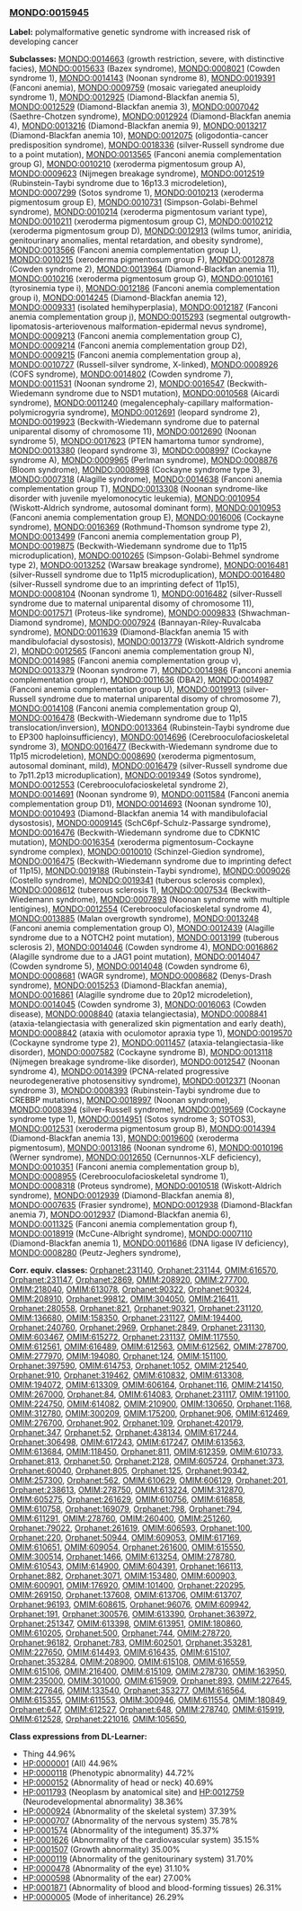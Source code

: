 
### [MONDO:0015945](http://purl.obolibrary.org/obo/MONDO_0015945)
**Label:** polymalformative genetic syndrome with increased risk of developing cancer

**Subclasses:** [MONDO:0014663](http://purl.obolibrary.org/obo/MONDO_0014663) (growth restriction, severe, with distinctive facies), [MONDO:0015633](http://purl.obolibrary.org/obo/MONDO_0015633) (Bazex syndrome), [MONDO:0008021](http://purl.obolibrary.org/obo/MONDO_0008021) (Cowden syndrome 1), [MONDO:0014143](http://purl.obolibrary.org/obo/MONDO_0014143) (Noonan syndrome 8), [MONDO:0019391](http://purl.obolibrary.org/obo/MONDO_0019391) (Fanconi anemia), [MONDO:0009759](http://purl.obolibrary.org/obo/MONDO_0009759) (mosaic variegated aneuploidy syndrome 1), [MONDO:0012925](http://purl.obolibrary.org/obo/MONDO_0012925) (Diamond-Blackfan anemia 5), [MONDO:0012529](http://purl.obolibrary.org/obo/MONDO_0012529) (Diamond-Blackfan anemia 3), [MONDO:0007042](http://purl.obolibrary.org/obo/MONDO_0007042) (Saethre-Chotzen syndrome), [MONDO:0012924](http://purl.obolibrary.org/obo/MONDO_0012924) (Diamond-Blackfan anemia 4), [MONDO:0013216](http://purl.obolibrary.org/obo/MONDO_0013216) (Diamond-Blackfan anemia 9), [MONDO:0013217](http://purl.obolibrary.org/obo/MONDO_0013217) (Diamond-Blackfan anemia 10), [MONDO:0012075](http://purl.obolibrary.org/obo/MONDO_0012075) (oligodontia-cancer predisposition syndrome), [MONDO:0018336](http://purl.obolibrary.org/obo/MONDO_0018336) (silver-Russell syndrome due to a point mutation), [MONDO:0013565](http://purl.obolibrary.org/obo/MONDO_0013565) (Fanconi anemia complementation group G), [MONDO:0010210](http://purl.obolibrary.org/obo/MONDO_0010210) (xeroderma pigmentosum group A), [MONDO:0009623](http://purl.obolibrary.org/obo/MONDO_0009623) (Nijmegen breakage syndrome), [MONDO:0012519](http://purl.obolibrary.org/obo/MONDO_0012519) (Rubinstein-Taybi syndrome due to 16p13.3 microdeletion), [MONDO:0007299](http://purl.obolibrary.org/obo/MONDO_0007299) (Sotos syndrome 1), [MONDO:0010213](http://purl.obolibrary.org/obo/MONDO_0010213) (xeroderma pigmentosum group E), [MONDO:0010731](http://purl.obolibrary.org/obo/MONDO_0010731) (Simpson-Golabi-Behmel syndrome), [MONDO:0010214](http://purl.obolibrary.org/obo/MONDO_0010214) (xeroderma pigmentosum variant type), [MONDO:0010211](http://purl.obolibrary.org/obo/MONDO_0010211) (xeroderma pigmentosum group C), [MONDO:0010212](http://purl.obolibrary.org/obo/MONDO_0010212) (xeroderma pigmentosum group D), [MONDO:0012913](http://purl.obolibrary.org/obo/MONDO_0012913) (wilms tumor, aniridia, genitourinary anomalies, mental retardation, and obesity syndrome), [MONDO:0013566](http://purl.obolibrary.org/obo/MONDO_0013566) (Fanconi anemia complementation group L), [MONDO:0010215](http://purl.obolibrary.org/obo/MONDO_0010215) (xeroderma pigmentosum group F), [MONDO:0012878](http://purl.obolibrary.org/obo/MONDO_0012878) (Cowden syndrome 2), [MONDO:0013964](http://purl.obolibrary.org/obo/MONDO_0013964) (Diamond-Blackfan anemia 11), [MONDO:0010216](http://purl.obolibrary.org/obo/MONDO_0010216) (xeroderma pigmentosum group G), [MONDO:0010161](http://purl.obolibrary.org/obo/MONDO_0010161) (tyrosinemia type i), [MONDO:0012186](http://purl.obolibrary.org/obo/MONDO_0012186) (Fanconi anemia complementation group i), [MONDO:0014245](http://purl.obolibrary.org/obo/MONDO_0014245) (Diamond-Blackfan anemia 12), [MONDO:0009331](http://purl.obolibrary.org/obo/MONDO_0009331) (isolated hemihyperplasia), [MONDO:0012187](http://purl.obolibrary.org/obo/MONDO_0012187) (Fanconi anemia complementation group j), [MONDO:0015293](http://purl.obolibrary.org/obo/MONDO_0015293) (segmental outgrowth-lipomatosis-arteriovenous malformation-epidermal nevus syndrome), [MONDO:0009213](http://purl.obolibrary.org/obo/MONDO_0009213) (Fanconi anemia complementation group C), [MONDO:0009214](http://purl.obolibrary.org/obo/MONDO_0009214) (Fanconi anemia complementation group D2), [MONDO:0009215](http://purl.obolibrary.org/obo/MONDO_0009215) (Fanconi anemia complementation group a), [MONDO:0010727](http://purl.obolibrary.org/obo/MONDO_0010727) (Russell-silver syndrome, X-linked), [MONDO:0008926](http://purl.obolibrary.org/obo/MONDO_0008926) (COFS syndrome), [MONDO:0014802](http://purl.obolibrary.org/obo/MONDO_0014802) (Cowden syndrome 7), [MONDO:0011531](http://purl.obolibrary.org/obo/MONDO_0011531) (Noonan syndrome 2), [MONDO:0016547](http://purl.obolibrary.org/obo/MONDO_0016547) (Beckwith-Wiedemann syndrome due to NSD1 mutation), [MONDO:0010568](http://purl.obolibrary.org/obo/MONDO_0010568) (Aicardi syndrome), [MONDO:0011240](http://purl.obolibrary.org/obo/MONDO_0011240) (megalencephaly-capillary malformation-polymicrogyria syndrome), [MONDO:0012691](http://purl.obolibrary.org/obo/MONDO_0012691) (leopard syndrome 2), [MONDO:0019923](http://purl.obolibrary.org/obo/MONDO_0019923) (Beckwith-Wiedemann syndrome due to paternal uniparental disomy of chromosome 11), [MONDO:0012690](http://purl.obolibrary.org/obo/MONDO_0012690) (Noonan syndrome 5), [MONDO:0017623](http://purl.obolibrary.org/obo/MONDO_0017623) (PTEN hamartoma tumor syndrome), [MONDO:0013380](http://purl.obolibrary.org/obo/MONDO_0013380) (leopard syndrome 3), [MONDO:0008997](http://purl.obolibrary.org/obo/MONDO_0008997) (Cockayne syndrome A), [MONDO:0009965](http://purl.obolibrary.org/obo/MONDO_0009965) (Perlman syndrome), [MONDO:0008876](http://purl.obolibrary.org/obo/MONDO_0008876) (Bloom syndrome), [MONDO:0008998](http://purl.obolibrary.org/obo/MONDO_0008998) (Cockayne syndrome type 3), [MONDO:0007318](http://purl.obolibrary.org/obo/MONDO_0007318) (Alagille syndrome), [MONDO:0014638](http://purl.obolibrary.org/obo/MONDO_0014638) (Fanconi anemia complementation group T), [MONDO:0013308](http://purl.obolibrary.org/obo/MONDO_0013308) (Noonan syndrome-like disorder with juvenile myelomonocytic leukemia), [MONDO:0010954](http://purl.obolibrary.org/obo/MONDO_0010954) (Wiskott-Aldrich syndrome, autosomal dominant form), [MONDO:0010953](http://purl.obolibrary.org/obo/MONDO_0010953) (Fanconi anemia complementation group E), [MONDO:0016006](http://purl.obolibrary.org/obo/MONDO_0016006) (Cockayne syndrome), [MONDO:0016369](http://purl.obolibrary.org/obo/MONDO_0016369) (Rothmund-Thomson syndrome type 2), [MONDO:0013499](http://purl.obolibrary.org/obo/MONDO_0013499) (Fanconi anemia complementation group P), [MONDO:0019875](http://purl.obolibrary.org/obo/MONDO_0019875) (Beckwith-Wiedemann syndrome due to 11p15 microduplication), [MONDO:0010265](http://purl.obolibrary.org/obo/MONDO_0010265) (Simpson-Golabi-Behmel syndrome type 2), [MONDO:0013252](http://purl.obolibrary.org/obo/MONDO_0013252) (Warsaw breakage syndrome), [MONDO:0016481](http://purl.obolibrary.org/obo/MONDO_0016481) (silver-Russell syndrome due to 11p15 microduplication), [MONDO:0016480](http://purl.obolibrary.org/obo/MONDO_0016480) (silver-Russell syndrome due to an imprinting defect of 11p15), [MONDO:0008104](http://purl.obolibrary.org/obo/MONDO_0008104) (Noonan syndrome 1), [MONDO:0016482](http://purl.obolibrary.org/obo/MONDO_0016482) (silver-Russell syndrome due to maternal uniparental disomy of chromosome 11), [MONDO:0017571](http://purl.obolibrary.org/obo/MONDO_0017571) (Proteus-like syndrome), [MONDO:0009833](http://purl.obolibrary.org/obo/MONDO_0009833) (Shwachman-Diamond syndrome), [MONDO:0007924](http://purl.obolibrary.org/obo/MONDO_0007924) (Bannayan-Riley-Ruvalcaba syndrome), [MONDO:0011639](http://purl.obolibrary.org/obo/MONDO_0011639) (Diamond-Blackfan anemia 15 with mandibulofacial dysostosis), [MONDO:0013779](http://purl.obolibrary.org/obo/MONDO_0013779) (Wiskott-Aldrich syndrome 2), [MONDO:0012565](http://purl.obolibrary.org/obo/MONDO_0012565) (Fanconi anemia complementation group N), [MONDO:0014985](http://purl.obolibrary.org/obo/MONDO_0014985) (Fanconi anemia complementation group v), [MONDO:0013379](http://purl.obolibrary.org/obo/MONDO_0013379) (Noonan syndrome 7), [MONDO:0014986](http://purl.obolibrary.org/obo/MONDO_0014986) (Fanconi anemia complementation group r), [MONDO:0011636](http://purl.obolibrary.org/obo/MONDO_0011636) (DBA2), [MONDO:0014987](http://purl.obolibrary.org/obo/MONDO_0014987) (Fanconi anemia complementation group U), [MONDO:0019913](http://purl.obolibrary.org/obo/MONDO_0019913) (silver-Russell syndrome due to maternal uniparental disomy of chromosome 7), [MONDO:0014108](http://purl.obolibrary.org/obo/MONDO_0014108) (Fanconi anemia complementation group Q), [MONDO:0016478](http://purl.obolibrary.org/obo/MONDO_0016478) (Beckwith-Wiedemann syndrome due to 11p15 translocation/inversion), [MONDO:0013364](http://purl.obolibrary.org/obo/MONDO_0013364) (Rubinstein-Taybi syndrome due to EP300 haploinsufficiency), [MONDO:0014696](http://purl.obolibrary.org/obo/MONDO_0014696) (Cerebrooculofacioskeletal syndrome 3), [MONDO:0016477](http://purl.obolibrary.org/obo/MONDO_0016477) (Beckwith-Wiedemann syndrome due to 11p15 microdeletion), [MONDO:0008690](http://purl.obolibrary.org/obo/MONDO_0008690) (xeroderma pigmentosum, autosomal dominant, mild), [MONDO:0016479](http://purl.obolibrary.org/obo/MONDO_0016479) (silver-Russell syndrome due to 7p11.2p13 microduplication), [MONDO:0019349](http://purl.obolibrary.org/obo/MONDO_0019349) (Sotos syndrome), [MONDO:0012553](http://purl.obolibrary.org/obo/MONDO_0012553) (Cerebrooculofacioskeletal syndrome 2), [MONDO:0014691](http://purl.obolibrary.org/obo/MONDO_0014691) (Noonan syndrome 9), [MONDO:0011584](http://purl.obolibrary.org/obo/MONDO_0011584) (Fanconi anemia complementation group D1), [MONDO:0014693](http://purl.obolibrary.org/obo/MONDO_0014693) (Noonan syndrome 10), [MONDO:0010493](http://purl.obolibrary.org/obo/MONDO_0010493) (Diamond-Blackfan anemia 14 with mandibulofacial dysostosis), [MONDO:0009145](http://purl.obolibrary.org/obo/MONDO_0009145) (SchC6pf-Schulz-Passarge syndrome), [MONDO:0016476](http://purl.obolibrary.org/obo/MONDO_0016476) (Beckwith-Wiedemann syndrome due to CDKN1C mutation), [MONDO:0016354](http://purl.obolibrary.org/obo/MONDO_0016354) (xeroderma pigmentosum-Cockayne syndrome complex), [MONDO:0010010](http://purl.obolibrary.org/obo/MONDO_0010010) (Schinzel-Giedion syndrome), [MONDO:0016475](http://purl.obolibrary.org/obo/MONDO_0016475) (Beckwith-Wiedemann syndrome due to imprinting defect of 11p15), [MONDO:0019188](http://purl.obolibrary.org/obo/MONDO_0019188) (Rubinstein-Taybi syndrome), [MONDO:0009026](http://purl.obolibrary.org/obo/MONDO_0009026) (Costello syndrome), [MONDO:0019341](http://purl.obolibrary.org/obo/MONDO_0019341) (tuberous sclerosis complex), [MONDO:0008612](http://purl.obolibrary.org/obo/MONDO_0008612) (tuberous sclerosis 1), [MONDO:0007534](http://purl.obolibrary.org/obo/MONDO_0007534) (Beckwith-Wiedemann syndrome), [MONDO:0007893](http://purl.obolibrary.org/obo/MONDO_0007893) (Noonan syndrome with multiple lentigines), [MONDO:0012554](http://purl.obolibrary.org/obo/MONDO_0012554) (Cerebrooculofacioskeletal syndrome 4), [MONDO:0013885](http://purl.obolibrary.org/obo/MONDO_0013885) (Malan overgrowth syndrome), [MONDO:0013248](http://purl.obolibrary.org/obo/MONDO_0013248) (Fanconi anemia complementation group O), [MONDO:0012439](http://purl.obolibrary.org/obo/MONDO_0012439) (Alagille syndrome due to a NOTCH2 point mutation), [MONDO:0013199](http://purl.obolibrary.org/obo/MONDO_0013199) (tuberous sclerosis 2), [MONDO:0014046](http://purl.obolibrary.org/obo/MONDO_0014046) (Cowden syndrome 4), [MONDO:0016862](http://purl.obolibrary.org/obo/MONDO_0016862) (Alagille syndrome due to a JAG1 point mutation), [MONDO:0014047](http://purl.obolibrary.org/obo/MONDO_0014047) (Cowden syndrome 5), [MONDO:0014048](http://purl.obolibrary.org/obo/MONDO_0014048) (Cowden syndrome 6), [MONDO:0008681](http://purl.obolibrary.org/obo/MONDO_0008681) (WAGR syndrome), [MONDO:0008682](http://purl.obolibrary.org/obo/MONDO_0008682) (Denys-Drash syndrome), [MONDO:0015253](http://purl.obolibrary.org/obo/MONDO_0015253) (Diamond-Blackfan anemia), [MONDO:0016861](http://purl.obolibrary.org/obo/MONDO_0016861) (Alagille syndrome due to 20p12 microdeletion), [MONDO:0014045](http://purl.obolibrary.org/obo/MONDO_0014045) (Cowden syndrome 3), [MONDO:0016063](http://purl.obolibrary.org/obo/MONDO_0016063) (Cowden disease), [MONDO:0008840](http://purl.obolibrary.org/obo/MONDO_0008840) (ataxia telangiectasia), [MONDO:0008841](http://purl.obolibrary.org/obo/MONDO_0008841) (ataxia-telangiectasia with generalized skin pigmentation and early death), [MONDO:0008842](http://purl.obolibrary.org/obo/MONDO_0008842) (ataxia with oculomotor apraxia type 1), [MONDO:0019570](http://purl.obolibrary.org/obo/MONDO_0019570) (Cockayne syndrome type 2), [MONDO:0011457](http://purl.obolibrary.org/obo/MONDO_0011457) (ataxia-telangiectasia-like disorder), [MONDO:0007582](http://purl.obolibrary.org/obo/MONDO_0007582) (Cockayne syndrome B), [MONDO:0013118](http://purl.obolibrary.org/obo/MONDO_0013118) (Nijmegen breakage syndrome-like disorder), [MONDO:0012547](http://purl.obolibrary.org/obo/MONDO_0012547) (Noonan syndrome 4), [MONDO:0014399](http://purl.obolibrary.org/obo/MONDO_0014399) (PCNA-related progressive neurodegenerative photosensitivy syndrome), [MONDO:0012371](http://purl.obolibrary.org/obo/MONDO_0012371) (Noonan syndrome 3), [MONDO:0008393](http://purl.obolibrary.org/obo/MONDO_0008393) (Rubinstein-Taybi syndrome due to CREBBP mutations), [MONDO:0018997](http://purl.obolibrary.org/obo/MONDO_0018997) (Noonan syndrome), [MONDO:0008394](http://purl.obolibrary.org/obo/MONDO_0008394) (silver-Russell syndrome), [MONDO:0019569](http://purl.obolibrary.org/obo/MONDO_0019569) (Cockayne syndrome type 1), [MONDO:0014951](http://purl.obolibrary.org/obo/MONDO_0014951) (Sotos syndrome 3; SOTOS3), [MONDO:0012531](http://purl.obolibrary.org/obo/MONDO_0012531) (xeroderma pigmentosum group B), [MONDO:0014394](http://purl.obolibrary.org/obo/MONDO_0014394) (Diamond-Blackfan anemia 13), [MONDO:0019600](http://purl.obolibrary.org/obo/MONDO_0019600) (xeroderma pigmentosum), [MONDO:0013186](http://purl.obolibrary.org/obo/MONDO_0013186) (Noonan syndrome 6), [MONDO:0010196](http://purl.obolibrary.org/obo/MONDO_0010196) (Werner syndrome), [MONDO:0012650](http://purl.obolibrary.org/obo/MONDO_0012650) (Cernunnos-XLF deficiency), [MONDO:0010351](http://purl.obolibrary.org/obo/MONDO_0010351) (Fanconi anemia complementation group b), [MONDO:0008955](http://purl.obolibrary.org/obo/MONDO_0008955) (Cerebrooculofacioskeletal syndrome 1), [MONDO:0008318](http://purl.obolibrary.org/obo/MONDO_0008318) (Proteus syndrome), [MONDO:0010518](http://purl.obolibrary.org/obo/MONDO_0010518) (Wiskott-Aldrich syndrome), [MONDO:0012939](http://purl.obolibrary.org/obo/MONDO_0012939) (Diamond-Blackfan anemia 8), [MONDO:0007635](http://purl.obolibrary.org/obo/MONDO_0007635) (Frasier syndrome), [MONDO:0012938](http://purl.obolibrary.org/obo/MONDO_0012938) (Diamond-Blackfan anemia 7), [MONDO:0012937](http://purl.obolibrary.org/obo/MONDO_0012937) (Diamond-Blackfan anemia 6), [MONDO:0011325](http://purl.obolibrary.org/obo/MONDO_0011325) (Fanconi anemia complementation group f), [MONDO:0018919](http://purl.obolibrary.org/obo/MONDO_0018919) (McCune-Albright syndrome), [MONDO:0007110](http://purl.obolibrary.org/obo/MONDO_0007110) (Diamond-Blackfan anemia 1), [MONDO:0011686](http://purl.obolibrary.org/obo/MONDO_0011686) (DNA ligase IV deficiency), [MONDO:0008280](http://purl.obolibrary.org/obo/MONDO_0008280) (Peutz-Jeghers syndrome), 

**Corr. equiv. classes:** [Orphanet:231140](http://www.orpha.net/ORDO/Orphanet_231140), [Orphanet:231144](http://www.orpha.net/ORDO/Orphanet_231144), [OMIM:616570](http://purl.obolibrary.org/obo/OMIM_616570), [Orphanet:231147](http://www.orpha.net/ORDO/Orphanet_231147), [Orphanet:2869](http://www.orpha.net/ORDO/Orphanet_2869), [OMIM:208920](http://purl.obolibrary.org/obo/OMIM_208920), [OMIM:277700](http://purl.obolibrary.org/obo/OMIM_277700), [OMIM:218040](http://purl.obolibrary.org/obo/OMIM_218040), [OMIM:613078](http://purl.obolibrary.org/obo/OMIM_613078), [Orphanet:90322](http://www.orpha.net/ORDO/Orphanet_90322), [Orphanet:90324](http://www.orpha.net/ORDO/Orphanet_90324), [OMIM:208910](http://purl.obolibrary.org/obo/OMIM_208910), [Orphanet:99812](http://www.orpha.net/ORDO/Orphanet_99812), [OMIM:304050](http://purl.obolibrary.org/obo/OMIM_304050), [OMIM:216411](http://purl.obolibrary.org/obo/OMIM_216411), [Orphanet:280558](http://www.orpha.net/ORDO/Orphanet_280558), [Orphanet:821](http://www.orpha.net/ORDO/Orphanet_821), [Orphanet:90321](http://www.orpha.net/ORDO/Orphanet_90321), [Orphanet:231120](http://www.orpha.net/ORDO/Orphanet_231120), [OMIM:136680](http://purl.obolibrary.org/obo/OMIM_136680), [OMIM:158350](http://purl.obolibrary.org/obo/OMIM_158350), [Orphanet:231127](http://www.orpha.net/ORDO/Orphanet_231127), [OMIM:194400](http://purl.obolibrary.org/obo/OMIM_194400), [Orphanet:240760](http://www.orpha.net/ORDO/Orphanet_240760), [Orphanet:2969](http://www.orpha.net/ORDO/Orphanet_2969), [Orphanet:2849](http://www.orpha.net/ORDO/Orphanet_2849), [Orphanet:231130](http://www.orpha.net/ORDO/Orphanet_231130), [OMIM:603467](http://purl.obolibrary.org/obo/OMIM_603467), [OMIM:615272](http://purl.obolibrary.org/obo/OMIM_615272), [Orphanet:231137](http://www.orpha.net/ORDO/Orphanet_231137), [OMIM:117550](http://purl.obolibrary.org/obo/OMIM_117550), [OMIM:612561](http://purl.obolibrary.org/obo/OMIM_612561), [OMIM:616489](http://purl.obolibrary.org/obo/OMIM_616489), [OMIM:612563](http://purl.obolibrary.org/obo/OMIM_612563), [OMIM:612562](http://purl.obolibrary.org/obo/OMIM_612562), [OMIM:278700](http://purl.obolibrary.org/obo/OMIM_278700), [OMIM:277970](http://purl.obolibrary.org/obo/OMIM_277970), [OMIM:194080](http://purl.obolibrary.org/obo/OMIM_194080), [Orphanet:124](http://www.orpha.net/ORDO/Orphanet_124), [OMIM:151100](http://purl.obolibrary.org/obo/OMIM_151100), [Orphanet:397590](http://www.orpha.net/ORDO/Orphanet_397590), [OMIM:614753](http://purl.obolibrary.org/obo/OMIM_614753), [Orphanet:1052](http://www.orpha.net/ORDO/Orphanet_1052), [OMIM:212540](http://purl.obolibrary.org/obo/OMIM_212540), [Orphanet:910](http://www.orpha.net/ORDO/Orphanet_910), [Orphanet:319462](http://www.orpha.net/ORDO/Orphanet_319462), [OMIM:610832](http://purl.obolibrary.org/obo/OMIM_610832), [OMIM:613308](http://purl.obolibrary.org/obo/OMIM_613308), [OMIM:194072](http://purl.obolibrary.org/obo/OMIM_194072), [OMIM:613309](http://purl.obolibrary.org/obo/OMIM_613309), [OMIM:606164](http://purl.obolibrary.org/obo/OMIM_606164), [Orphanet:116](http://www.orpha.net/ORDO/Orphanet_116), [OMIM:214150](http://purl.obolibrary.org/obo/OMIM_214150), [OMIM:267000](http://purl.obolibrary.org/obo/OMIM_267000), [Orphanet:84](http://www.orpha.net/ORDO/Orphanet_84), [OMIM:614083](http://purl.obolibrary.org/obo/OMIM_614083), [Orphanet:231117](http://www.orpha.net/ORDO/Orphanet_231117), [OMIM:191100](http://purl.obolibrary.org/obo/OMIM_191100), [OMIM:224750](http://purl.obolibrary.org/obo/OMIM_224750), [OMIM:614082](http://purl.obolibrary.org/obo/OMIM_614082), [OMIM:210900](http://purl.obolibrary.org/obo/OMIM_210900), [OMIM:130650](http://purl.obolibrary.org/obo/OMIM_130650), [Orphanet:1168](http://www.orpha.net/ORDO/Orphanet_1168), [OMIM:312780](http://purl.obolibrary.org/obo/OMIM_312780), [OMIM:300209](http://purl.obolibrary.org/obo/OMIM_300209), [OMIM:175200](http://purl.obolibrary.org/obo/OMIM_175200), [Orphanet:906](http://www.orpha.net/ORDO/Orphanet_906), [OMIM:612469](http://purl.obolibrary.org/obo/OMIM_612469), [OMIM:276700](http://purl.obolibrary.org/obo/OMIM_276700), [Orphanet:902](http://www.orpha.net/ORDO/Orphanet_902), [Orphanet:109](http://www.orpha.net/ORDO/Orphanet_109), [Orphanet:420179](http://www.orpha.net/ORDO/Orphanet_420179), [Orphanet:347](http://www.orpha.net/ORDO/Orphanet_347), [Orphanet:52](http://www.orpha.net/ORDO/Orphanet_52), [Orphanet:438134](http://www.orpha.net/ORDO/Orphanet_438134), [OMIM:617244](http://purl.obolibrary.org/obo/OMIM_617244), [Orphanet:306498](http://www.orpha.net/ORDO/Orphanet_306498), [OMIM:617243](http://purl.obolibrary.org/obo/OMIM_617243), [OMIM:617247](http://purl.obolibrary.org/obo/OMIM_617247), [OMIM:613563](http://purl.obolibrary.org/obo/OMIM_613563), [OMIM:613684](http://purl.obolibrary.org/obo/OMIM_613684), [OMIM:118450](http://purl.obolibrary.org/obo/OMIM_118450), [Orphanet:811](http://www.orpha.net/ORDO/Orphanet_811), [OMIM:612359](http://purl.obolibrary.org/obo/OMIM_612359), [OMIM:610733](http://purl.obolibrary.org/obo/OMIM_610733), [Orphanet:813](http://www.orpha.net/ORDO/Orphanet_813), [Orphanet:50](http://www.orpha.net/ORDO/Orphanet_50), [Orphanet:2128](http://www.orpha.net/ORDO/Orphanet_2128), [OMIM:605724](http://purl.obolibrary.org/obo/OMIM_605724), [Orphanet:373](http://www.orpha.net/ORDO/Orphanet_373), [Orphanet:60040](http://www.orpha.net/ORDO/Orphanet_60040), [Orphanet:805](http://www.orpha.net/ORDO/Orphanet_805), [Orphanet:125](http://www.orpha.net/ORDO/Orphanet_125), [Orphanet:90342](http://www.orpha.net/ORDO/Orphanet_90342), [OMIM:257300](http://purl.obolibrary.org/obo/OMIM_257300), [Orphanet:562](http://www.orpha.net/ORDO/Orphanet_562), [OMIM:610629](http://purl.obolibrary.org/obo/OMIM_610629), [OMIM:606129](http://purl.obolibrary.org/obo/OMIM_606129), [Orphanet:201](http://www.orpha.net/ORDO/Orphanet_201), [Orphanet:238613](http://www.orpha.net/ORDO/Orphanet_238613), [OMIM:278750](http://purl.obolibrary.org/obo/OMIM_278750), [OMIM:613224](http://purl.obolibrary.org/obo/OMIM_613224), [OMIM:312870](http://purl.obolibrary.org/obo/OMIM_312870), [OMIM:605275](http://purl.obolibrary.org/obo/OMIM_605275), [Orphanet:261629](http://www.orpha.net/ORDO/Orphanet_261629), [OMIM:610756](http://purl.obolibrary.org/obo/OMIM_610756), [OMIM:616858](http://purl.obolibrary.org/obo/OMIM_616858), [OMIM:610758](http://purl.obolibrary.org/obo/OMIM_610758), [Orphanet:169079](http://www.orpha.net/ORDO/Orphanet_169079), [Orphanet:798](http://www.orpha.net/ORDO/Orphanet_798), [Orphanet:794](http://www.orpha.net/ORDO/Orphanet_794), [OMIM:611291](http://purl.obolibrary.org/obo/OMIM_611291), [OMIM:278760](http://purl.obolibrary.org/obo/OMIM_278760), [OMIM:260400](http://purl.obolibrary.org/obo/OMIM_260400), [OMIM:251260](http://purl.obolibrary.org/obo/OMIM_251260), [Orphanet:79022](http://www.orpha.net/ORDO/Orphanet_79022), [Orphanet:261619](http://www.orpha.net/ORDO/Orphanet_261619), [OMIM:606593](http://purl.obolibrary.org/obo/OMIM_606593), [Orphanet:100](http://www.orpha.net/ORDO/Orphanet_100), [Orphanet:220](http://www.orpha.net/ORDO/Orphanet_220), [Orphanet:50944](http://www.orpha.net/ORDO/Orphanet_50944), [OMIM:609053](http://purl.obolibrary.org/obo/OMIM_609053), [OMIM:617169](http://purl.obolibrary.org/obo/OMIM_617169), [OMIM:610651](http://purl.obolibrary.org/obo/OMIM_610651), [OMIM:609054](http://purl.obolibrary.org/obo/OMIM_609054), [Orphanet:261600](http://www.orpha.net/ORDO/Orphanet_261600), [OMIM:615550](http://purl.obolibrary.org/obo/OMIM_615550), [OMIM:300514](http://purl.obolibrary.org/obo/OMIM_300514), [Orphanet:1466](http://www.orpha.net/ORDO/Orphanet_1466), [OMIM:613254](http://purl.obolibrary.org/obo/OMIM_613254), [OMIM:278780](http://purl.obolibrary.org/obo/OMIM_278780), [OMIM:610543](http://purl.obolibrary.org/obo/OMIM_610543), [OMIM:614900](http://purl.obolibrary.org/obo/OMIM_614900), [OMIM:604391](http://purl.obolibrary.org/obo/OMIM_604391), [Orphanet:166113](http://www.orpha.net/ORDO/Orphanet_166113), [Orphanet:882](http://www.orpha.net/ORDO/Orphanet_882), [Orphanet:3071](http://www.orpha.net/ORDO/Orphanet_3071), [OMIM:153480](http://purl.obolibrary.org/obo/OMIM_153480), [OMIM:600903](http://purl.obolibrary.org/obo/OMIM_600903), [OMIM:600901](http://purl.obolibrary.org/obo/OMIM_600901), [OMIM:176920](http://purl.obolibrary.org/obo/OMIM_176920), [OMIM:101400](http://purl.obolibrary.org/obo/OMIM_101400), [Orphanet:220295](http://www.orpha.net/ORDO/Orphanet_220295), [OMIM:269150](http://purl.obolibrary.org/obo/OMIM_269150), [Orphanet:137608](http://www.orpha.net/ORDO/Orphanet_137608), [OMIM:613706](http://purl.obolibrary.org/obo/OMIM_613706), [OMIM:613707](http://purl.obolibrary.org/obo/OMIM_613707), [Orphanet:96193](http://www.orpha.net/ORDO/Orphanet_96193), [OMIM:608615](http://purl.obolibrary.org/obo/OMIM_608615), [Orphanet:96076](http://www.orpha.net/ORDO/Orphanet_96076), [OMIM:609942](http://purl.obolibrary.org/obo/OMIM_609942), [Orphanet:191](http://www.orpha.net/ORDO/Orphanet_191), [Orphanet:300576](http://www.orpha.net/ORDO/Orphanet_300576), [OMIM:613390](http://purl.obolibrary.org/obo/OMIM_613390), [Orphanet:363972](http://www.orpha.net/ORDO/Orphanet_363972), [Orphanet:251347](http://www.orpha.net/ORDO/Orphanet_251347), [OMIM:613398](http://purl.obolibrary.org/obo/OMIM_613398), [OMIM:613951](http://purl.obolibrary.org/obo/OMIM_613951), [OMIM:180860](http://purl.obolibrary.org/obo/OMIM_180860), [OMIM:610205](http://purl.obolibrary.org/obo/OMIM_610205), [Orphanet:500](http://www.orpha.net/ORDO/Orphanet_500), [Orphanet:744](http://www.orpha.net/ORDO/Orphanet_744), [OMIM:278720](http://purl.obolibrary.org/obo/OMIM_278720), [Orphanet:96182](http://www.orpha.net/ORDO/Orphanet_96182), [Orphanet:783](http://www.orpha.net/ORDO/Orphanet_783), [OMIM:602501](http://purl.obolibrary.org/obo/OMIM_602501), [Orphanet:353281](http://www.orpha.net/ORDO/Orphanet_353281), [OMIM:227650](http://purl.obolibrary.org/obo/OMIM_227650), [OMIM:614493](http://purl.obolibrary.org/obo/OMIM_614493), [OMIM:616435](http://purl.obolibrary.org/obo/OMIM_616435), [OMIM:615107](http://purl.obolibrary.org/obo/OMIM_615107), [Orphanet:353284](http://www.orpha.net/ORDO/Orphanet_353284), [OMIM:208900](http://purl.obolibrary.org/obo/OMIM_208900), [OMIM:615108](http://purl.obolibrary.org/obo/OMIM_615108), [OMIM:616559](http://purl.obolibrary.org/obo/OMIM_616559), [OMIM:615106](http://purl.obolibrary.org/obo/OMIM_615106), [OMIM:216400](http://purl.obolibrary.org/obo/OMIM_216400), [OMIM:615109](http://purl.obolibrary.org/obo/OMIM_615109), [OMIM:278730](http://purl.obolibrary.org/obo/OMIM_278730), [OMIM:163950](http://purl.obolibrary.org/obo/OMIM_163950), [OMIM:235000](http://purl.obolibrary.org/obo/OMIM_235000), [OMIM:301000](http://purl.obolibrary.org/obo/OMIM_301000), [OMIM:615909](http://purl.obolibrary.org/obo/OMIM_615909), [Orphanet:893](http://www.orpha.net/ORDO/Orphanet_893), [OMIM:227645](http://purl.obolibrary.org/obo/OMIM_227645), [OMIM:227646](http://purl.obolibrary.org/obo/OMIM_227646), [OMIM:133540](http://purl.obolibrary.org/obo/OMIM_133540), [Orphanet:353277](http://www.orpha.net/ORDO/Orphanet_353277), [OMIM:616564](http://purl.obolibrary.org/obo/OMIM_616564), [OMIM:615355](http://purl.obolibrary.org/obo/OMIM_615355), [OMIM:611553](http://purl.obolibrary.org/obo/OMIM_611553), [OMIM:300946](http://purl.obolibrary.org/obo/OMIM_300946), [OMIM:611554](http://purl.obolibrary.org/obo/OMIM_611554), [OMIM:180849](http://purl.obolibrary.org/obo/OMIM_180849), [Orphanet:647](http://www.orpha.net/ORDO/Orphanet_647), [OMIM:612527](http://purl.obolibrary.org/obo/OMIM_612527), [Orphanet:648](http://www.orpha.net/ORDO/Orphanet_648), [OMIM:278740](http://purl.obolibrary.org/obo/OMIM_278740), [OMIM:615919](http://purl.obolibrary.org/obo/OMIM_615919), [OMIM:612528](http://purl.obolibrary.org/obo/OMIM_612528), [Orphanet:221016](http://www.orpha.net/ORDO/Orphanet_221016), [OMIM:105650](http://purl.obolibrary.org/obo/OMIM_105650), 

**Class expressions from DL-Learner:**

- Thing 44.96%
- [HP:0000001](http://purl.obolibrary.org/obo/HP_0000001) (All) 44.96%
- [HP:0000118](http://purl.obolibrary.org/obo/HP_0000118) (Phenotypic abnormality) 44.72%
- [HP:0000152](http://purl.obolibrary.org/obo/HP_0000152) (Abnormality of head or neck) 40.69%
- [HP:0011793](http://purl.obolibrary.org/obo/HP_0011793) (Neoplasm by anatomical site) and [HP:0012759](http://purl.obolibrary.org/obo/HP_0012759) (Neurodevelopmental abnormality) 38.36%
- [HP:0000924](http://purl.obolibrary.org/obo/HP_0000924) (Abnormality of the skeletal system) 37.39%
- [HP:0000707](http://purl.obolibrary.org/obo/HP_0000707) (Abnormality of the nervous system) 35.78%
- [HP:0001574](http://purl.obolibrary.org/obo/HP_0001574) (Abnormality of the integument) 35.37%
- [HP:0001626](http://purl.obolibrary.org/obo/HP_0001626) (Abnormality of the cardiovascular system) 35.15%
- [HP:0001507](http://purl.obolibrary.org/obo/HP_0001507) (Growth abnormality) 35.00%
- [HP:0000119](http://purl.obolibrary.org/obo/HP_0000119) (Abnormality of the genitourinary system) 31.70%
- [HP:0000478](http://purl.obolibrary.org/obo/HP_0000478) (Abnormality of the eye) 31.10%
- [HP:0000598](http://purl.obolibrary.org/obo/HP_0000598) (Abnormality of the ear) 27.00%
- [HP:0001871](http://purl.obolibrary.org/obo/HP_0001871) (Abnormality of blood and blood-forming tissues) 26.31%
- [HP:0000005](http://purl.obolibrary.org/obo/HP_0000005) (Mode of inheritance) 26.29%


